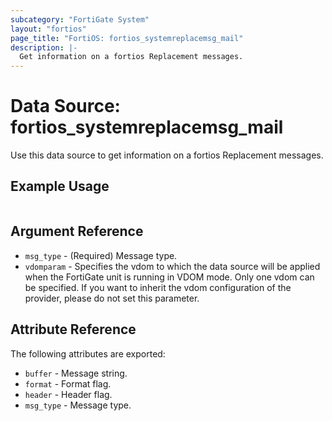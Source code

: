 ```yaml
---
subcategory: "FortiGate System"
layout: "fortios"
page_title: "FortiOS: fortios_systemreplacemsg_mail"
description: |-
  Get information on a fortios Replacement messages.
---
```


# Data Source: fortios_systemreplacemsg_mail
Use this data source to get information on a fortios Replacement messages.


## Example Usage

```hcl

```

## Argument Reference

* `msg_type` - (Required) Message type.
* `vdomparam` - Specifies the vdom to which the data source will be applied when the FortiGate unit is running in VDOM mode. Only one vdom can be specified. If you want to inherit the vdom configuration of the provider, please do not set this parameter.

## Attribute Reference

The following attributes are exported:

* `buffer` - Message string.
* `format` - Format flag.
* `header` - Header flag.
* `msg_type` - Message type.
